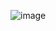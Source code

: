 

![image](https://user-images.githubusercontent.com/108053955/228600697-271a3200-a450-4b25-8ea7-cf68129650c3.png)
